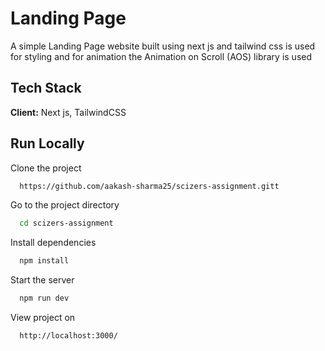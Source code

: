 
# Landing Page

A simple Landing Page website built using next js and tailwind css is used for styling and for animation the Animation on Scroll (AOS) library is used 


## Tech Stack

**Client:** Next js, TailwindCSS


## Run Locally

Clone the project

```bash
  https://github.com/aakash-sharma25/scizers-assignment.gitt
```

Go to the project directory

```bash
  cd scizers-assignment
```

Install dependencies

```bash
  npm install
```

Start the server

```bash
  npm run dev
```
View project on

```bash
  http://localhost:3000/
```

